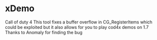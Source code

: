 # xDemo
Call of duty 4
This tool fixes a buffer overflow in CG_RegisterItems which could be exploited but it also allows for you to play cod4x demos on 1.7
Thanks to Anomaly for finding the bug
